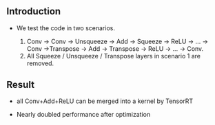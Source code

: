 #

## Introduction

+ We test the code in two scenarios.

  1. Conv -> Conv -> Unsqueeze -> Add -> Squeeze -> ReLU -> ... -> Conv ->Transpose -> Add -> Transpose -> ReLU -> ... -> Conv.
  2. All Squeeze / Unsqueeze / Transpose layers in scenario 1 are removed.

## Result

+ all Conv+Add+ReLU can be merged into a kernel by TensorRT


+ Nearly doubled performance after optimization
